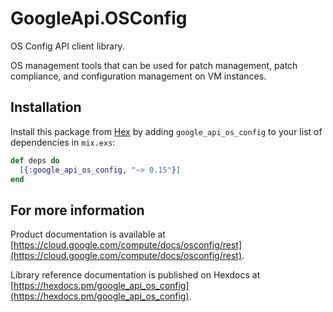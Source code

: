 # GoogleApi.OSConfig

OS Config API client library.

OS management tools that can be used for patch management, patch compliance, and configuration management on VM instances.

## Installation

Install this package from [Hex](https://hex.pm) by adding
`google_api_os_config` to your list of dependencies in `mix.exs`:

```elixir
def deps do
  [{:google_api_os_config, "~> 0.15"}]
end
```

## For more information

Product documentation is available at [https://cloud.google.com/compute/docs/osconfig/rest](https://cloud.google.com/compute/docs/osconfig/rest).

Library reference documentation is published on Hexdocs at
[https://hexdocs.pm/google_api_os_config](https://hexdocs.pm/google_api_os_config).
